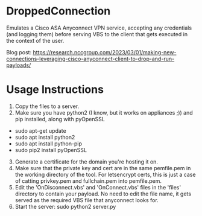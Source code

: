<!--
category: network
subcategory: denial-of-service
origin: nccgroup
risk_level: medium
possible_abuse: service disruption, DoS testing
hardening_tips: monitor for abnormal connection drops, rate-limit connections
related: dos, dropped connection, network, research
opsec: medium

tags: [network, dos, dropped-connection, research, testing]
-->
# DroppedConnection

Emulates a Cisco ASA Anyconnect VPN service, accepting any credentials (and logging them) before serving VBS to the client that gets executed in the context of the user.

Blog post: 
https://research.nccgroup.com/2023/03/01/making-new-connections-leveraging-cisco-anyconnect-client-to-drop-and-run-payloads/

# Usage Instructions
1. Copy the files to a server.
2. Make sure you have python2 (I know, but it works on appliances ;)) and pip installed, along with pyOpenSSL
- sudo apt-get update
- sudo apt install python2
- sudo apt install python-pip
- sudo pip2 install pyOpenSSL
3. Generate a certificate for the domain you're hosting it on.
4. Make sure that the private key and cert are in the same pemfile.pem in the working directory of the tool. For letsencrypt certs, this is just a case of catting privkey.pem and fullchain.pem into pemfile.pem.
5. Edit the 'OnDisconnect.vbs' and 'OnConnect.vbs' files in the 'files' directory to contain your payload. No need to edit the file name, it gets served as the required VBS file that anyconnect looks for.
6. Start the server: sudo python2 server.py <your vpn name>

